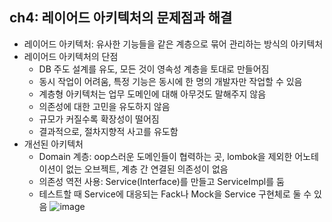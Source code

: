 ## ch4: 레이어드 아키텍처의 문제점과 해결
- 레이어드 아키텍처: 유사한 기능들을 같은 계층으로 묶어 관리하는 방식의 아키텍처 
- 레이어드 아키텍처의 단점
  - DB 주도 설계를 유도, 모든 것이 영속성 계층을 토대로 만들어짐
  - 동시 작업이 어려움, 특정 기능은 동시에 한 명의 개발자만 작업할 수 있음
  - 계층형 아키텍처는 업무 도메인에 대해 아무것도 말해주지 않음
  - 의존성에 대한 고민을 유도하지 않음
  - 규모가 커질수록 확장성이 떨어짐
  - 결과적으로, 절차지향적 사고를 유도함
- 개선된 아키텍처
  - Domain 계층: oop스러운 도메인들이 협력하는 곳, lombok을 제외한 어노테이션이 없는 오브젝트, 계층 간 연결된 의존성이 없음
  - 의존성 역전 사용: Service(Interface)를 만들고 ServiceImpl를 둠
  - 테스트할 때 Service에 대응되는 Fack나 Mock을 Service 구현체로 둘 수 있음
![image](https://github.com/user-attachments/assets/dfac6ed2-ab37-475a-a2d9-d537db7c290e)
